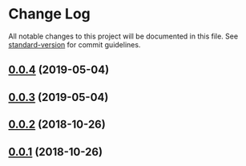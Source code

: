 # Change Log

All notable changes to this project will be documented in this file. See [standard-version](https://github.com/conventional-changelog/standard-version) for commit guidelines.

<a name="0.0.4"></a>
## [0.0.4](https://github.com/rinzler-d-vicky/multi-ini/compare/v0.0.3...v0.0.4) (2019-05-04)



<a name="0.0.3"></a>
## [0.0.3](https://github.com/rinzler-d-vicky/multi-ini/compare/v0.0.2...v0.0.3) (2019-05-04)



<a name="0.0.2"></a>
## [0.0.2](https://github.com/rinzler-d-vicky/multi-ini/compare/v0.0.1...v0.0.2) (2018-10-26)



<a name="0.0.1"></a>
## [0.0.1](https://github.com/rinzler-d-vicky/multi-ini/compare/v0.5.2...v0.0.1) (2018-10-26)
